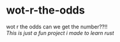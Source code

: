 # wot-r-the-odds
wot r the odds can we get the number??!!  
*This is just a fun project i made to learn rust*
